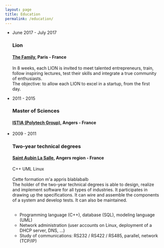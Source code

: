 ```yaml
---
layout: page
title: Education
permalink: /education/
---
```

<ul class="timeline">
  <li class="timeline-event">
    <label class="timeline-event-icon"></label>
    <div class="timeline-event-copy">
      <p class="timeline-event-thumbnail">June 2017 - July 2017</p>
      <h3>Lion</h3>
      <h4><a href="https://joinlion.co/" target="_blank">The Family</a>, Paris - France</h4>
      In 8 weeks, each LION is invited to meet talented entrepreneurs, train, follow inspiring lectures, test their skills and integrate a true community of enthusiasts.
      <br/>
      The objective: to allow each LION to excel in a startup, from the first day.
    </div>
  </li>
  <li class="timeline-event">
    <label class="timeline-event-icon"></label>
    <div class="timeline-event-copy">
      <p class="timeline-event-thumbnail">2011 - 2015</p>
      <h3>Master of Sciences</h3>
      <h4><a href="http://www.istia.univ-angers.fr/en/education/automation-and-computer-engineering.html" target="_blank">ISTIA (Polytech Group)</a>, Angers - France</h4>
    </div>
  </li>
  <li class="timeline-event">
    <label class="timeline-event-icon"></label>
    <div class="timeline-event-copy">
      <p class="timeline-event-thumbnail">2009 - 2011</p>
      <h3>Two-year technical degrees</h3>
      <h4><a href="http://www.saintaubinlasalle.fr/superieur/les-bts-de-sals/bts-sn-ir" target="_blank">Saint Aubin La Salle</a>, Angers region - France</h4>
      <div class="training">
        <span class="label">C++</span>
        <span class="label">UML</span>
        <span class="label">Linux</span>
        <br/><br/>        
        Cette formation m'a appris blablabalb
        <br/>
        The holder of the two-year technical degrees is able to design, realize and implement software for all types of industries. It participates in drawing up the specifications. It can wire and assemble the components of a system and develop tests. It can also be maintained.
        <br/><br/>
        <ul>
          <li>Programming language (C++), database (SQL), modeling language (UML)</li>
          <li>Network administration (user accounts on Linux, deployment of a DHCP server, DNS, ...)</li>
          <li>Study of communications: RS232 / RS422 / RS485, parallel, network (TCP/IP)</li>
        </ul>
      </div>
    </div>
  </li>
</ul>